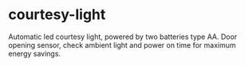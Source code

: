 # courtesy-light
Automatic led courtesy light, powered by two batteries type AA. Door opening sensor, check ambient light and power on time for maximum energy savings.
